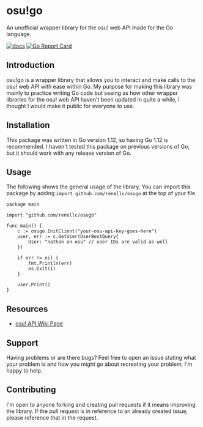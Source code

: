 # osu!go
An unofficial wrapper library for the osu! web API made for the Go language.

[![docs](https://godoc.org/github.com/renellc/osugo?status.svg)](https://godoc.org/github.com/renellc/osugo)
[![Go Report Card](https://goreportcard.com/badge/github.com/renellc/osugo)](https://goreportcard.com/report/github.com/renellc/osugo)

## Introduction
osu!go is a wrapper library that allows you to interact and make calls to the osu! web API with
ease within Go. My purpose for making this library was mainly to practice writing Go code but
seeing as how other wrapper libraries for the osu! web API haven't been updated in quite a
while, I thought I would make it public for everyone to use.
  
## Installation
This package was written in Go version 1.12, so having Go 1.12 is recommended. I haven't tested
this package on previous versions of Go, but it should work with any release version of Go.

## Usage
The following shows the general usage of the library. You can import this package by adding
 `import github.com/renellc/osugo` at the top of your file.

```
package main

import "github.com/renellc/osugo"

func main() {
    c := osugo.InitClient("your-osu-api-key-goes-here")
    user, err := c.GetUser(UserBestQuery{
        User: "nathan on osu" // user IDs are valid as well
    })

    if err != nil {
        fmt.Println(err)
        os.Exit(1)
    }

    user.Print()
}
```

## Resources
- [osu! API Wiki Page](https://github.com/ppy/osu-api/wiki)

## Support
Having problems or are there bugs? Feel free to open an issue stating what your problem is and
 how you might go about recreating your problem, I'm happy to help.
 
 ## Contributing
 I'm open to anyone forking and creating pull requests if it means improving the library. If the
  pull request is in reference to an already created issue, please reference that in the request.
